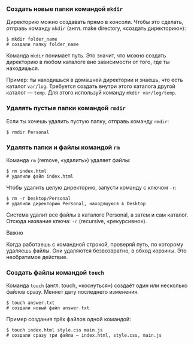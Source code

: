### Создать новые папки командой `mkdir`

Директорию можно создавать прямо в консоли. Чтобы это сделать, отправь команду `mkdir` (англ. make directory, «создать директорию»):
```
$ mkdir folder_name
# создали папку folder_name 
```

Команда `mkdir` понимает путь. Это значит, что можно создать директорию в любом каталоге вне зависимости от того, где ты находишься.

Пример: ты находишься в домашней директории и знаешь, что есть каталог `var/log`. Требуется создать внутри этого каталога другой каталог — `temp`. Для этого используй команду `mkdir var/log/temp`.
### Удалять пустые папки командой `rmdir`

Если ты хочешь удалить пустую папку, отправь команду `rmdir`:
```
$ rmdir Personal 
```

### Удалять папки и файлы командой `rm`

Команда `rm` (remove, «удалить») удаляет файлы:
```
$ rm index.html
# удалили файл index.html 
```
Чтобы удалить целую директорию, запусти команду с ключом `-r`:
```
$ rm -r Desktop/Personal
# удалили директорию Personal, находящуюся в Desktop 
```

Система удалит все файлы в каталоге Personal, а затем и сам каталог. Отсюда название ключа: `-r` (recursive, «рекурсивно»).

Важно

Когда работаешь с командной строкой, проверяй путь, по которому удаляешь файлы. Они удаляются безвозвратно, в обход корзины. Это необратимое действие.
### Создать файлы командой `touch`

Команда `touch` (англ. touch, «коснуться») создаёт один или несколько файлов сразу. Меняет дату последнего изменения.
```
$ touch answer.txt
# создали новый файл answer.txt 
```

Пример создания трёх файлов одной командой:
```
$ touch index.html style.css main.js
# создали сразу три файла — index.html, style.css, main.js 
```